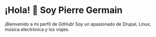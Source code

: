 # ¡Hola! 👋 Soy Pierre Germain

¡Bienvenido a mi perfil de GitHub! Soy un apasionado de Drupal, Linux, música electrónica y los viajes.


